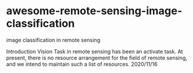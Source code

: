 # awesome-remote-sensing-image-classification
image classification in remote sensing

Introduction
Vision Task in remote sensing has been an activate task. At present, there is no resource arrangement for the field of remote sensing, and we intend to maintain such a list of resources. 2020/11/16
